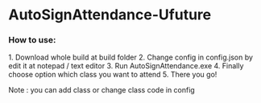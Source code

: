 # AutoSignAttendance-Ufuture

<h3>How to use:</h3>
1. Download whole build at build folder
2. Change config in config.json by edit it at notepad / text editor
3. Run AutoSignAttendance.exe
4. Finally choose option which class you want to attend 
5. There you go!

Note : you can add class or change class code in config
